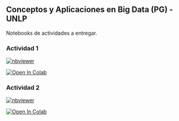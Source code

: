 ## Conceptos y Aplicaciones en Big Data (PG) - UNLP
 Notebooks de actividades a entregar.

### Actividad 1
[![nbviewer](https://raw.githubusercontent.com/jupyter/design/master/logos/Badges/nbviewer_badge.svg)](https://github.com/tvillani22/BD_UNLP.git)


[//]: <> (https://nbviewer.jupyter.org/github/tvillani22/PSeI/blob/master/TV_Modulo1.ipynb?flush_cache=true)

[![Open In Colab](https://colab.research.google.com/assets/colab-badge.svg)](https://github.com/tvillani22/BD_UNLP.git)

[//]: <> (https://colab.research.google.com/github/tvillani22/PSei/blob/master/TV_Modulo1.ipynb)


### Actividad 2
[![nbviewer](https://raw.githubusercontent.com/jupyter/design/master/logos/Badges/nbviewer_badge.svg)](https://github.com/tvillani22/BD_UNLP.git)

[//]: <> (https://nbviewer.jupyter.org/github/tvillani22/PSeI/blob/master/TV_Modulo2.ipynb?flush_cache=true)

[![Open In Colab](https://colab.research.google.com/assets/colab-badge.svg)](https://github.com/tvillani22/BD_UNLP.git)

[//]: <> (https://colab.research.google.com/github/tvillani22/PSei/blob/master/TV_Modulo2.ipynb)